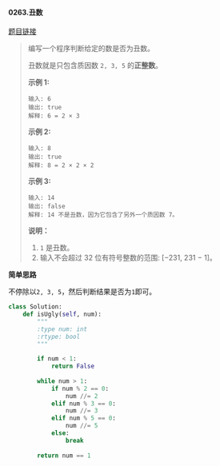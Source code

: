 #### 0263.丑数
[题目链接](https://leetcode-cn.com/problems/ugly-number/)
> 编写一个程序判断给定的数是否为丑数。
>
> 丑数就是只包含质因数 `2, 3, 5` 的**正整数**。
>
> **示例 1:**
>
> ```
> 输入: 6
> 输出: true
> 解释: 6 = 2 × 3
> ```
>
> **示例 2:**
>
> ```
> 输入: 8
> 输出: true
> 解释: 8 = 2 × 2 × 2
> ```
>
> **示例 3:**
>
> ```
> 输入: 14
> 输出: false 
> 解释: 14 不是丑数，因为它包含了另外一个质因数 7。
> ```
>
> **说明：**
>
> 1. `1` 是丑数。
> 2. 输入不会超过 32 位有符号整数的范围: [−231,  231 − 1]。

**简单思路**

不停除以```2, 3, 5```，然后判断结果是否为```1```即可。

```python
class Solution:
    def isUgly(self, num):
        """
        :type num: int
        :rtype: bool
        """
        
        if num < 1:
            return False
        
        while num > 1:
            if num % 2 == 0:
                num //= 2
            elif num % 3 == 0:
                num //= 3
            elif num % 5 == 0:
                num //= 5
            else:
                break
        
        return num == 1
```


